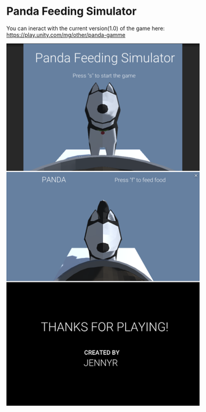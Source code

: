 # Panda Feeding Simulator

You can ineract with the current version(1.0) of the game here: https://play.unity.com/mg/other/panda-gamme
<p align="middle">
<img src="./thumbnail.png" alt="Thumbnail of the app" width="800" />
<img src="./thumbnail2.png" alt="Thumbnail of the app" width="800" />
<img src="./thumbnail3.png" alt="Thumbnail of the app" width="800" />
</p>
